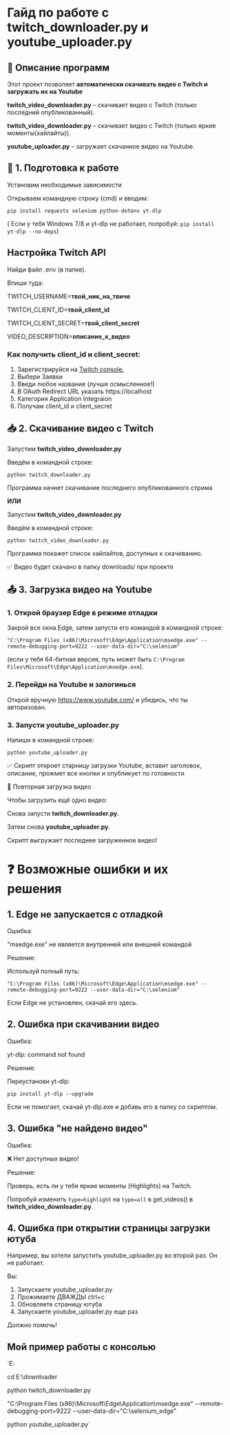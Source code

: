 # Гайд по работе с twitch_downloader.py и youtube_uploader.py

## 📌 Описание программ
Этот проект позволяет **автоматически скачивать видео с Twitch и загружать их на Youtube**

**twitch_video_downloader.py** – скачивает видео с Twitch (только последний опубликованный).

**twitch_video_downloader.py** – скачивает видео с Twitch (только яркие моменты(хайлайты)).

**youtube_uploader.py** – загружает скачанное видео на Youtube.

## 🔧 1. Подготовка к работе
Установим необходимые зависимости

Открываем командную строку (cmd) и вводим:

`pip install requests selenium python-dotenv yt-dlp`

( Если у тебя Windows 7/8 и yt-dlp не работает, попробуй:
`pip install yt-dlp --no-deps`)

## Настройка Twitch API

Найди файл .env (в папке).

Впиши туда:

TWITCH_USERNAME=**твой_ник_на_твиче**

TWITCH_CLIENT_ID=**твой_client_id**

TWITCH_CLIENT_SECRET=**твой_client_secret**

VIDEO_DESCRIPTION=**описание_к_видео**

### Как получить client_id и client_secret:

1) Зарегистрируйся на [Twitch console.](https://dev.twitch.tv/console)
2) Выбери Заявки
3) Введи любое название (лучше осмысленное!)
4) В OAuth Redirect URL указать https://localhost
5) Категория Application Integraion
6) Получам client_id и client_secret

## 📥 2. Скачивание видео с Twitch

Запустим **twitch_video_downloader.py**

Введём в командной строке:

`python twitch_downloader.py`

Программа начнет скачивание последнего опубликованного стрима

**ИЛИ**

Запустим **twitch_video_downloader.py**

Введём в командной строке:

`python twitch_video_downloader.py`

Программа покажет список хайлайтов, доступных к скачиванию.

✅ Видео будет скачано в папку downloads/ при проекте

## 📤 3. Загрузка видео на Youtube

### 1. Открой браузер Edge в режиме отладки

Закрой все окна Edge, затем запусти его командой в командной строке:

`"C:\Program Files (x86)\Microsoft\Edge\Application\msedge.exe" --remote-debugging-port=9222 --user-data-dir="C:\selenium"`

(если у тебя 64-битная версия, путь может быть `C:\Program Files\Microsoft\Edge\Application\msedge.exe`).

### 2. Перейди на Youtube и залогинься

Открой вручную https://www.youtube.com/ и убедись, что ты авторизован.

### 3. Запусти youtube_uploader.py

Напиши в командной строке:

`python youtube_uploader.py`

✅ Скрипт откроет старницу загрузки Youtube, вставит заголовок, описание, прожмет все кнопки и опубликует по готовности

🔄 Повторная загрузка видео

Чтобы загрузить ещё одно видео:

Снова запусти **twitch_downloader.py**.

Затем снова **youtube_uploader.py**.

Скрипт выгружает последнее загруженное видео! 

# ❓ Возможные ошибки и их решения

## 1. Edge не запускается с отладкой

Ошибка:

"msedge.exe" не является внутренней или внешней командой

Решение:

Используй полный путь:

`"C:\Program Files (x86)\Microsoft\Edge\Application\msedge.exe" --remote-debugging-port=9222 --user-data-dir="C:\selenium"`

Если Edge не установлен, скачай его здесь.

## 2. Ошибка при скачивании видео

Ошибка:

yt-dlp: command not found

Решение:

Переустанови yt-dlp:

`pip install yt-dlp --upgrade`

Если не помогает, скачай yt-dlp.exe и добавь его в папку со скриптом.

## 3. Ошибка "не найдено видео"

Ошибка:

❌ Нет доступных видео!

Решение:

Проверь, есть ли у тебя яркие моменты (Highlights) на Twitch.

Попробуй изменить `type=highlight` на `type=all` в get_videos() в **twitch_video_downloader.py**.

## 4. Ошибка при открытии страницы загрузки ютуба

Например, вы хотели запустить youtube_uploader.py во второй раз. Он не работает.

Вы:

1. Запускаете youtube_uploader.py
2. Прожимаете ДВАЖДЫ ctrl+c
3. Обновляете страницу ютуба
4. Запускаете youtube_uploader.py еще раз

Должно помочь!

## Мой пример работы с консолью

`E:

cd E:\downloader

python twitch_downloader.py

"C:\Program Files (x86)\Microsoft\Edge\Application\msedge.exe" --remote-debugging-port=9222 --user-data-dir="C:\selenium_edge"

python youtube_uploader.py`
